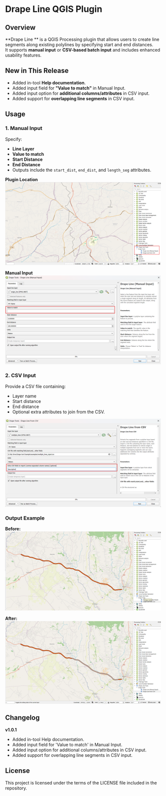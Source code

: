 # Drape Line QGIS Plugin

## Overview
**Drape Line ** is a QGIS Processing plugin that allows users to create line segments along existing polylines by specifying start and end distances.  
It supports **manual input** or **CSV-based batch input** and includes enhanced usability features.

## New in This Release
- Added in-tool **Help documentation**.
- Added input field for **"Value to match"** in Manual Input.
- Added input option for **additional columns/attributes** in CSV input.
- Added support for **overlapping line segments** in CSV input.

## Usage

### 1. Manual Input
Specify:
- **Line Layer**
- **Value to match**
- **Start Distance**
- **End Distance**
- Outputs include the `start_dist`, `end_dist`, and `length_seg` attributes.

**Plugin Location**
![Manual Input](images/Screenshot-QGIS-Location.png)

**Manual Input**  
![Value to Match](images/Screenshot-QGIS-Value-to-Match.png)

### 2. CSV Input
Provide a CSV file containing:
- Layer name
- Start distance
- End distance
- Optional extra attributes to join from the CSV.

![CSV Input](images/Screenshot-QGIS-CSV-input.png)

### Output Example
**Before:**  
![Before](images/Screenshot-QGIS-Before.png)

**After:**  
![After](images/Screenshot-QGIS-After.png)

## Changelog
**v1.0.1**
- Added in-tool Help documentation.
- Added input field for 'Value to match' in Manual Input.
- Added input option for additional columns/attributes in CSV input.
- Added support for overlapping line segments in CSV input.

## License
This project is licensed under the terms of the LICENSE file included in the repository.
